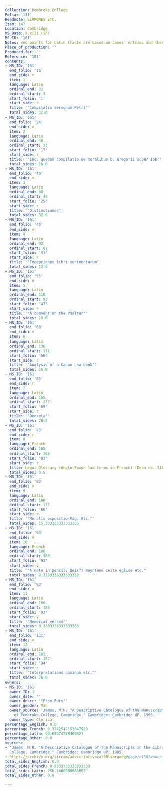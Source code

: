 ```yaml
---
Collection: Pembroke College
Folia: '131'
Headnote: SERMONES ETC.
Item: 147
Location: Cambridge
MS_Date: s.xiii (in)
MS_ID: '161'
Notes: end points for Latin tracts are based on James' entries and therefore approximate
Place_of_production: ''
Produced_for: ''
Reference: '101'
contents:
- MS_ID: '161'
  end_folio: '16'
  end_side: v
  item: 1
  language: Latin
  ordinal_end: 32
  ordinal_start: 1
  start_folio: '1'
  start_side: r
  title: '"Compilatio sermonum Petri"'
  total_sides: 32.0
- MS_ID: '161'
  end_folio: '24'
  end_side: v
  item: 2
  language: Latin
  ordinal_end: 48
  ordinal_start: 33
  start_folio: '17'
  start_side: r
  title: '"Inc. quedam compilatio de moralibus b. Gregorii super Iob"'
  total_sides: 16.0
- MS_ID: '161'
  end_folio: '40'
  end_side: v
  item: 3
  language: Latin
  ordinal_end: 80
  ordinal_start: 49
  start_folio: '25'
  start_side: r
  title: '"Distinctiones"'
  total_sides: 32.0
- MS_ID: '161'
  end_folio: '46'
  end_side: v
  item: 4
  language: Latin
  ordinal_end: 92
  ordinal_start: 81
  start_folio: '41'
  start_side: r
  title: '"Excepciones libri sentenciarum"'
  total_sides: 12.0
- MS_ID: '161'
  end_folio: '55'
  end_side: v
  item: 5
  language: Latin
  ordinal_end: 110
  ordinal_start: 93
  start_folio: '47'
  start_side: r
  title: '"A comment on the Psalter"'
  total_sides: 18.0
- MS_ID: '161'
  end_folio: '68'
  end_side: v
  item: 6
  language: Latin
  ordinal_end: 136
  ordinal_start: 111
  start_folio: '56'
  start_side: r
  title: '"Analysis of a Canon Law book"'
  total_sides: 26.0
- MS_ID: '161'
  end_folio: '83'
  end_side: r
  item: 7
  language: Latin
  ordinal_end: 165
  ordinal_start: 137
  start_folio: '69'
  start_side: r
  title: '"Decreta"'
  total_sides: 28.5
- MS_ID: '161'
  end_folio: '83'
  end_side: r
  item: 8
  language: French
  ordinal_end: 165
  ordinal_start: 165
  start_folio: '83'
  start_side: r
  title: Legal Glossary (Anglo-Saxon law terms in French) (Dean no. 316)
  total_sides: 0.5
- MS_ID: '161'
  end_folio: '93'
  end_side: v
  item: 9
  language: Latin
  ordinal_end: 186
  ordinal_start: 171
  start_folio: '86'
  start_side: r
  title: '"Moralis expositio Mag. Etc."'
  total_sides: 15.333333333333336
- MS_ID: '161'
  end_folio: '93'
  end_side: v
  item: 10
  language: French
  ordinal_end: 186
  ordinal_start: 186
  start_folio: '93'
  start_side: v
  title: '"A note in pencil; Dei(?) mayntene ceste eglise etc."'
  total_sides: 0.3333333333333333
- MS_ID: '161'
  end_folio: '93'
  end_side: v
  item: 11
  language: Latin
  ordinal_end: 186
  ordinal_start: 186
  start_folio: '93'
  start_side: v
  title: '"Memorial verses"'
  total_sides: 0.3333333333333333
- MS_ID: '161'
  end_folio: '131'
  end_side: v
  item: 12
  language: Latin
  ordinal_end: 262
  ordinal_start: 187
  start_folio: '94'
  start_side: r
  title: '"Interpretations nominum etc."'
  total_sides: 76.0
owners:
- MS_ID: '161'
  owner_ID: 1
  owner_date: ''
  owner_descr: '"From Bury"'
  owner_gender: Man
  owner_source: 'James, M.R. "A Descriptive Catalogue of the Manuscripts in the Library
    of Pembroke College, Cambridge." Cambridge: Cambridge UP, 1905. '
  owner_type: Clerical
percentage_English: 0.0
percentage_French: 0.3242542153047989
percentage_Latin: 99.67574578469521
percentage_Other: 0.0
sources:
- 'James, M.R. "A Descriptive Catalogue of the Manuscripts in the Library of Pembroke
  College, Cambridge." Cambridge: Cambridge UP, 1905.'
- https://archive.org/stream/adescriptivecat09librgoog#page/n138/mode/2up
total_sides_English: 0.0
total_sides_French: 0.8333333333333333
total_sides_Latin: 256.1666666666667
total_sides_Other: 0.0

---
```

